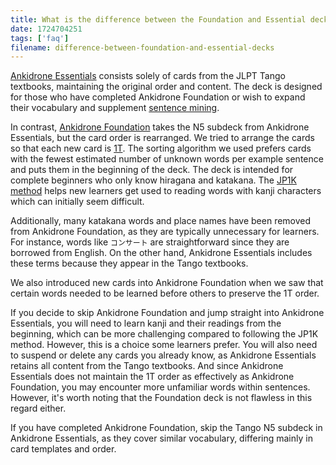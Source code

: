 ```yaml
---
title: What is the difference between the Foundation and Essential decks besides the way the cards are reviewed?
date: 1724704251
tags: ['faq']
filename: difference-between-foundation-and-essential-decks
---
```


[Ankidrone Essentials](ankidrone-essentials.html)
consists solely of cards from the JLPT Tango textbooks,
maintaining the original order and content.
The deck is designed for those who have completed Ankidrone Foundation
or wish to expand their vocabulary
and supplement [sentence mining](sentence-mining.html).

In contrast,
[Ankidrone Foundation](jp1k-anki-deck.html)
takes the N5 subdeck from Ankidrone Essentials,
but the card order is rearranged.
We tried to arrange the cards so that each new card is [1T](one-target-sentences.html).
The sorting algorithm we used prefers cards
with the fewest estimated number of unknown words per example sentence
and puts them in the beginning of the deck.
The deck is intended for complete beginners who only know hiragana and katakana.
The [JP1K method](learning-kanji.html#jp1k-method)
helps new learners get used to reading words with kanji characters
which can initially seem difficult.

Additionally,
many katakana words and place names have been removed from Ankidrone Foundation,
as they are typically unnecessary for learners.
For instance,
words like `コンサート` are straightforward since they are borrowed from English.
On the other hand,
Ankidrone Essentials includes these terms because they appear in the Tango textbooks.

We also introduced new cards into Ankidrone Foundation
when we saw that certain words needed to be learned before others to preserve the 1T order.

If you decide to skip Ankidrone Foundation
and jump straight into Ankidrone Essentials,
you will need to learn kanji and their readings from the beginning,
which can be more challenging compared to following the JP1K method.
However, this is a choice some learners prefer.
You will also need to suspend or delete any cards you already know,
as Ankidrone Essentials retains all content from the Tango textbooks.
And since Ankidrone Essentials does not maintain the 1T order
as effectively as Ankidrone Foundation,
you may encounter more unfamiliar words within sentences.
However,
it's worth noting that the Foundation deck is not flawless in this regard either.

If you have completed Ankidrone Foundation,
skip the Tango N5 subdeck in Ankidrone Essentials,
as they cover similar vocabulary,
differing mainly in card templates and order.
